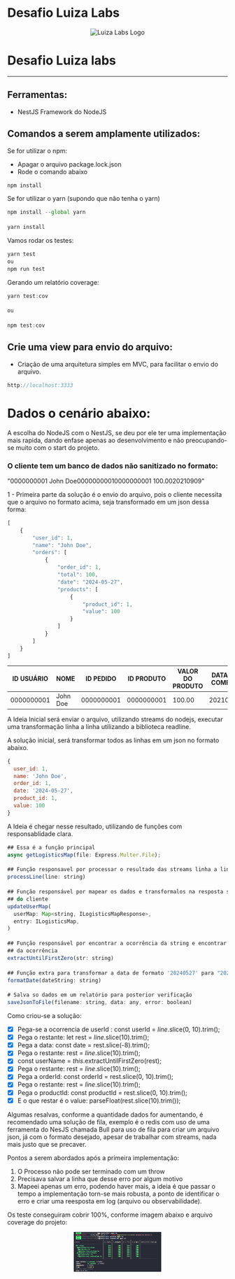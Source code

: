 # Desafio Luiza Labs

<p align="center">
  <img src="https://github.com/jnerydesigner/luzia-labs-logistics/blob/main/assets/luizalabs.png" width="200" alt="Luiza Labs Logo" />
</p>

# Desafio Luiza labs

---

## Ferramentas:

- NestJS Framework do NodeJS

## Comandos a serem amplamente utilizados:

Se for utilizar o npm:

- Apagar o arquivo package.lock.json
- Rode o comando abaixo

```jsx
npm install
```

Se for utilizar o yarn (supondo que não tenha o yarn)

```jsx
npm install --global yarn

yarn install
```

Vamos rodar os testes:

```jsx
yarn test
ou
npm run test
```

Gerando um relatório coverage:

```jsx
yarn test:cov

ou

npm test:cov
```

## Crie uma view para envio do arquivo:

- Criação de uma arquitetura simples em MVC, para facilitar o envio do arquivo.

```jsx
http://localhost:3333
```

# Dados o cenário abaixo:

A escolha do NodeJS com o NestJS, se deu por ele ter uma implementação mais rapida, dando enfase apenas ao desenvolvimento e não preocupando-se muito com o start do projeto.

### O cliente tem um banco de dados não sanitizado no formato:

"0000000001                             John Doe00000000010000000001     100.0020210909"

1 - Primeira parte da solução é o envio do arquivo, pois o cliente necessita que o arquivo no formato acima, seja transformado em um json dessa forma:

```jsx
[
	{
		"user_id": 1,
		"name": "John Doe",
		"orders": [
			{
				"order_id": 1,
				"total": 100,
				"date": "2024-05-27",
				"products": [
					{
						"product_id": 1,
						"value": 100
					}
				]
			}
		]
	}
]
```

| ID USUÁRIO | NOME | ID PEDIDO | ID PRODUTO | VALOR DO PRODUTO | DATA DA COMPRA |
| --- | --- | --- | --- | --- | --- |
| 0000000001 | John Doe | 0000000001 | 0000000001 | 100.00 | 20210909 |

A Ideia Inicial será enviar o arquivo, utilizando streams do nodejs, executar uma transformação linha a linha utilizando a biblioteca readline.

A solução inicial, será transformar todos as linhas em um json no formato abaixo.

```jsx
{
  user_id: 1,
  name: 'John Doe',
  order_id: 1,
  date: '2024-05-27',
  product_id: 1,
  value: 100
}
```

A Ideia é chegar nesse resultado, utilizando de funções com responsablidade clara.

```jsx
## Essa é a função principal
async getLogisticsMap(file: Express.Multer.File);

## Função responsavel por processar o resultado das streams linha a linha
processLine(line: string)

## Função responsável por mapear os dados e transformalos na resposta solicitada
## do cliente
updateUserMap(
  userMap: Map<string, ILogisticsMapResponse>,
  entry: ILogisticsMap,
)

## Função responsável por encontrar a ocorrência da string e encontrar o final
## da ocorrência
extractUntilFirstZero(str: string)

## Função extra para transformar a data de formato '20240527' para "2024-05-27"
formatDate(dateString: string)

# Salva so dados em um relatório para posterior verificação
saveJsonToFile(filename: string, data: any, error: boolean)
```

Como criou-se a solução:

- [x]  Pega-se a ocorrencia de userId : const userId = *line*.slice(0, 10).trim();
- [x]  Pega o restante: let rest = *line*.slice(10).trim();
- [x]  Pega a data: const date = rest.slice(-8).trim();
- [x]  Pega o restante: rest = *line*.slice(10).trim();
- [x]  const userName = *this*.extractUntilFirstZero(rest);
- [x]  Pega o restante: rest = *line*.slice(10).trim();
- [x]  Pega a orderId: const orderId = rest.slice(0, 10).trim();
- [x]  Pega o restante: rest = *line*.slice(10).trim();
- [x]  Pega o productId: const productId = rest.slice(0, 10).trim();
- [x]  E o que restar é o value: parseFloat(rest.slice(10).trim());

Algumas resalvas, conforme a quantidade dados for aumentando, é recomendado uma solução de fila, exemplo é o redis com uso de uma ferramenta do NesJS chamada Bull para uso de fila para criar um arquivo json, já com o formato desejado, apesar de trabalhar com streams, nada mais justo que se precaver.

Pontos a serem abordados após a primeira implementação:

1. O Processo não pode ser terminado com um throw
2. Precisava salvar a linha que desse erro por algum motivo
3. Mapeei apenas um erro, podendo haver mais, a ideia é que passar o tempo a implementação torn-se mais robusta, a ponto de identificar o erro e criar uma reesposta em log (arquivo ou observabilidade).

Os teste conseguiram cobrir 100%, conforme imagem abaixo e arquivo coverage do projeto:

<p align="center">
  <img src="https://github.com/jnerydesigner/luiza-labs-logistics/blob/main/assets/test.png" width="200" alt="Relatório de Testes" />
</p>